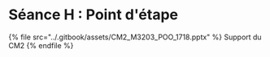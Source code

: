 # Séance H : Point d'étape

{% file src="../.gitbook/assets/CM2_M3203_POO_1718.pptx" %}
Support du CM2
{% endfile %}
